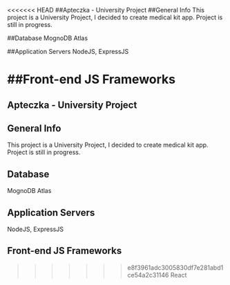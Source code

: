 <<<<<<< HEAD
##Apteczka - University Project
##General Info
This project is a University Project, I decided to create medical kit app. Project is still in progress.

##Database
MognoDB Atlas

##Application Servers
NodeJS, ExpressJS

##Front-end JS Frameworks
=======
## Apteczka - University Project

## General Info
This project is a University Project, I decided to create medical kit app. Project is still in progress.

## Database
MognoDB Atlas

## Application Servers
NodeJS, ExpressJS

## Front-end JS Frameworks
>>>>>>> e8f3961adc3005830df7e281abd1ce54a2c31146
React

